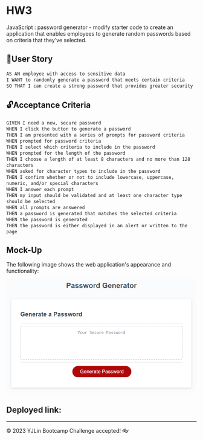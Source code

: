 # HW3
 JavaScript : password generator - modify starter code to create an application that enables employees to generate random passwords based on criteria that they’ve selected.

## 🎯User Story

```
AS AN employee with access to sensitive data
I WANT to randomly generate a password that meets certain criteria
SO THAT I can create a strong password that provides greater security
```

## 🔓Acceptance Criteria

```
GIVEN I need a new, secure password
WHEN I click the button to generate a password
THEN I am presented with a series of prompts for password criteria
WHEN prompted for password criteria
THEN I select which criteria to include in the password
WHEN prompted for the length of the password
THEN I choose a length of at least 8 characters and no more than 128 characters
WHEN asked for character types to include in the password
THEN I confirm whether or not to include lowercase, uppercase, numeric, and/or special characters
WHEN I answer each prompt
THEN my input should be validated and at least one character type should be selected
WHEN all prompts are answered
THEN a password is generated that matches the selected criteria
WHEN the password is generated
THEN the password is either displayed in an alert or written to the page
```

## Mock-Up

The following image shows the web application's appearance and functionality:

![The Password Generator application displays a red button to "Generate Password".](./Assets/03-javascript-homework-demo.png)

## Deployed link: 

---
© 2023 YJLin Bootcamp Challenge accepted! 👓